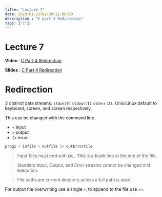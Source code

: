 ```yaml
---
title: "Lecture 7"
date: 2020-01-21T02:30:11-05:00
description : "C part 4 Redirection"
tags: ["c"]
---
```


# Lecture 7
**Video** : [C Part 4 Redirection](https://urldefense.com/v3/__https:/osu.zoom.us/rec/share/SmP0313jzBbpvkY3b43vqQHIjz87t53Ta9_wa_lwf9ncAkois1aZgfj2qWJVt5D6.LVf-CM9JsGSnSzF-__;!!KGKeukY!lm_C1baWRZjwPkyLKBJCghfVg-ggssz2ujRxreVrj04kpMwdB_uk10W1lADFdk_w$)

**Slides** : [C Part 4 Redirection](https://osu.instructure.com/courses/95904/files/folder/Zoom%20classes?preview=28650854)

# Redirection
3 distinct data streams: `stdin(0)` `stdout(1)` `stderr(2)`. Unix/Linux default to keyboard, screen, and screen respectively. 

This can be changed with the command line.
- `<` input
- `>` output
- `2>` error

``` bash
prog1 < infile > outfile 2> outErrorFile
```

> Input files must end with `EOL`. This is a blank line at the end of the file.

> Standard Input, Output, and Error streams cannot be changed mid execution.

> File paths are current directory unless a full path is used.

For output file overwriting use a single `>`, to append to the file use `>>`.